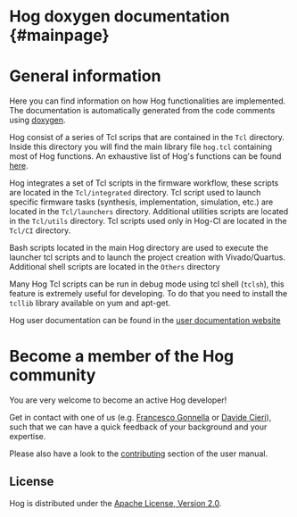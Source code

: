 Hog doxygen documentation     {#mainpage}
============

# General information
Here you can find information on how Hog functionalities are implemented.
The documentation is automatically generated from the code comments using [doxygen](https://www.doxygen.nl/index.html).

Hog consist of a series of Tcl scrips that are contained in the `Tcl` directory.
Inside this directory you will find the main library file `hog.tcl` containing most of Hog functions.
An exhaustive list of Hog's functions can be found [here](./globals.html).

Hog integrates a set of Tcl scripts in the firmware workflow, these scripts are located in the `Tcl/integrated` directory.
Tcl script used to launch specific firmware tasks (synthesis, implementation, simulation, etc.) are located in the `Tcl/launchers` directory.
Additional utilities scripts are located in the `Tcl/utils` directory.
Tcl scripts used only in Hog-CI are located in the `Tcl/CI` directory. 

Bash scripts located in the main Hog directory are used to execute the launcher tcl scripts and to launch the project creation with Vivado/Quartus.
Additional shell scripts are located in the `Others` directory

Many Hog Tcl scripts can be run in debug mode using tcl shell (`tclsh`), this feature is extremely useful for developing. To do that you need to install the `tcllib` library available on yum and apt-get.

Hog user documentation can be found in the [user documentation website](../)

# Become a member of the Hog community
You are very welcome to become an active Hog developer!

Get in contact with one of us (e.g. [Francesco Gonnella](mailto:francesco.gonnella@cern.ch) or [Davide Cieri](mailto:davide.cieri@cern.ch)), such that we can have a quick feedback of your background and your expertise.

Please also have a look to the [contributing](../hog-user-docs/04-Developing-for-Hog/01-contributing/) section of the user manual.

## License
Hog is distributed under the [Apache License, Version 2.0](http://www.apache.org/licenses/LICENSE-2.0).
